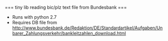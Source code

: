 === tiny lib reading bic/plz text file from Bundesbank ===

- Runs with python 2.7
- Requires DB file from http://www.bundesbank.de/Redaktion/DE/Standardartikel/Aufgaben/Unbarer_Zahlungsverkehr/bankleitzahlen_download.html

